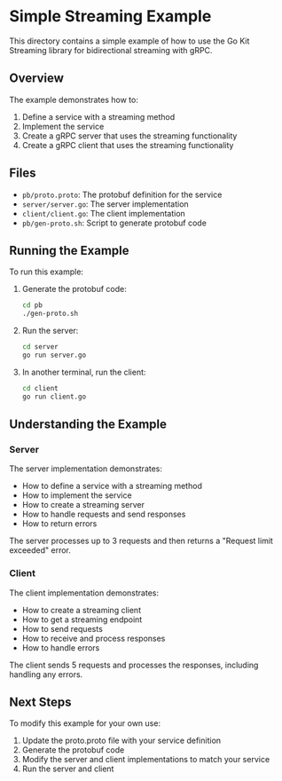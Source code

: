 # Simple Streaming Example

This directory contains a simple example of how to use the Go Kit Streaming library for bidirectional streaming with gRPC.

## Overview

The example demonstrates how to:

1. Define a service with a streaming method
2. Implement the service
3. Create a gRPC server that uses the streaming functionality
4. Create a gRPC client that uses the streaming functionality

## Files

- `pb/proto.proto`: The protobuf definition for the service
- `server/server.go`: The server implementation
- `client/client.go`: The client implementation
- `pb/gen-proto.sh`: Script to generate protobuf code

## Running the Example

To run this example:

1. Generate the protobuf code:
   ```bash
   cd pb
   ./gen-proto.sh
   ```

2. Run the server:
   ```bash
   cd server
   go run server.go
   ```

3. In another terminal, run the client:
   ```bash
   cd client
   go run client.go
   ```

## Understanding the Example

### Server

The server implementation demonstrates:

- How to define a service with a streaming method
- How to implement the service
- How to create a streaming server
- How to handle requests and send responses
- How to return errors

The server processes up to 3 requests and then returns a "Request limit exceeded" error.

### Client

The client implementation demonstrates:

- How to create a streaming client
- How to get a streaming endpoint
- How to send requests
- How to receive and process responses
- How to handle errors

The client sends 5 requests and processes the responses, including handling any errors.

## Next Steps

To modify this example for your own use:

1. Update the proto.proto file with your service definition
2. Generate the protobuf code
3. Modify the server and client implementations to match your service
4. Run the server and client